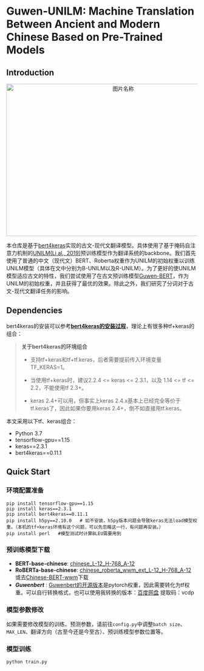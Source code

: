 # Guwen-UNILM: Machine Translation Between Ancient and Modern Chinese Based on Pre-Trained Models
## Introduction
<div  align="center">   
 <img src="https://user-images.githubusercontent.com/30574139/163604086-13213a39-ab35-42d1-806f-04f48914b6f3.png" width = "600" height = "400" alt="图片名称" align=center />
</div> 

本仓库是基于[bert4keras](https://github.com/bojone/bert4keras)实现的古文-现代文翻译模型。具体使用了基于掩码自注意力机制的[UNILM(Li al., 2019)](https://arxiv.org/abs/1905.03197)预训练模型作为翻译系统的backbone。我们首先使用了普通的中文（现代文）BERT、Roberta权重作为UNILM的初始权重以训练UNILM模型（具体在文中分别为B-UNILM以及R-UNILM）。为了更好的使UNILM模型适应古文的特性，我们尝试使用了在古文预训练模型[Guwen-BERT](https://github.com/Ethan-yt/guwenbert)，作为UNILM的初始权重，并且获得了最优的效果。除此之外，我们研究了分词对于古文-现代文翻译任务的影响。


## Dependencies
bert4keras的安装可以参考[**bert4keras的安装过程**](https://github.com/bojone/bert4keras#%E4%BD%BF%E7%94%A8)，理论上有很多种tf+keras的组合：
<blockquote><strong>关于bert4keras的环境组合</strong>
  
- 支持tf+keras和tf+tf.keras，后者需要提前传入环境变量TF_KERAS=1。

- 当使用tf+keras时，建议2.2.4 <= keras <= 2.3.1，以及 1.14 <= tf <= 2.2，不能使用tf 2.3+。

- keras 2.4+可以用，但事实上keras 2.4.x基本上已经完全等价于tf.keras了，因此如果你要用keras 2.4+，倒不如直接用tf.keras。
</blockquote>

本文采用以下tf、keras组合：

- Python 3.7 
- tensorflow-gpu==1.15
- keras==2.3.1
- bert4keras==0.11.1

## Quick Start
### 环境配置准备
```
pip install tensorflow-gpu==1.15
pip install keras==2.3.1
pip install bert4keras==0.11.1
pip install h5py==2.10.0   # 如不安装，h5py版本问题会导致keras无法load模型权重。（本机的tf+keras环境有这个问题，可以先忽略这一行，有问题再安装。） 
pip install perl   #模型测试时计算BLEU需要用到

```

### 预训练模型下载
- **BERT-base-chinese**:  [chinese_L-12_H-768_A-12](https://storage.googleapis.com/bert_models/2018_11_03/chinese_L-12_H-768_A-12.zip)
- **RoBERTa-base-chinese**:  [chinese_roberta_wwm_ext_L-12_H-768_A-12](https://drive.google.com/open?id=1dtad0FFzG11CBsawu8hvwwzU2R0FDI94) 或去[Chinese-BERT-wwm](https://github.com/ymcui/Chinese-BERT-wwm)下载
- **_Guwenbert_** : [Guwenbert的开源版本](https://github.com/Ethan-yt/guwenbert)是pytorch权重，因此需要转化为tf权重。可以自行转换格式，也可以使用我转换的版本：[百度网盘](https://pan.baidu.com/s/1heS4B3wZypJjKuhtpIF7Lg) 提取码：vcdp

### 模型参数修改
如果需要修改模型的训练、预测参数，请前往`config.py`中调整`batch size`、`MAX_LEN`、翻译方向（古至今还是今至古）、预训练模型参数位置等。

### 模型训练
```
python train.py
```
